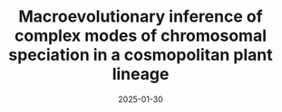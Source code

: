 ---
title: "Macroevolutionary inference of complex modes of chromosomal speciation in a cosmopolitan plant lineage"
collection: publications
permalink: /publication/Tribble & Márquez-Corro et al 2025 NewPhytol
date: 2025-01-30
venue: 'New Phytologist'
paperurl: '/files/pdf/research/Tribble & Márquez-Corro et al 2025 NewPhytol.pdf'
link: 'https://doi.org/10.1111/nph.20353'
#code: 'http://doi.org/...'
#github: 'https://github.com/jimarcor/...'
#figshare: 'https://figshare.com/...'
citation: 'Tribble CM, <B>Márquez-Corro JI</B>, May MR, Hipp AL, Escudero M, Zenil-Ferguson R. 2025. &quot;Macroevolutionary inference of complex modes of chromosomal speciation in a cosmopolitan plant lineage&quot; <i>New Phytologist</i> xx: xxx-xxx. doi:10.1111/nph.20353'
---